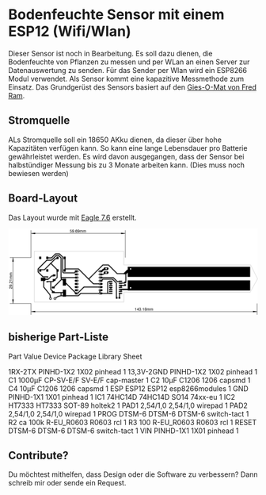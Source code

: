 # Bodenfeuchte Sensor mit einem ESP12 (Wifi/Wlan)

Dieser Sensor ist noch in Bearbeitung. Es soll dazu dienen, die Bodenfeuchte von Pflanzen zu messen und per WLan an einen Server zur Datenauswertung zu senden. Für das Sender per Wlan wird ein ESP8266 Modul verwendet. Als Sensor kommt eine kapazitive Messmethode zum Einsatz. Das  Grundgerüst des Sensors basiert auf den [Gies-O-Mat von Fred Ram][1].

## Stromquelle

ALs Stromquelle soll ein 18650 AKku dienen, da dieser über hohe Kapazitäten verfügen kann. So kann eine lange Lebensdauer pro Batterie gewährleistet werden. Es wird davon ausgegangen, dass der Sensor bei halbstündiger Messung bis zu 3 Monate arbeiten kann. (Dies muss noch bewiesen werden)

## Board-Layout

Das Layout wurde mit [Eagle 7.6][2] erstellt.

![Board](https://github.com/lh84/moisture_sensor_esp12/raw/master/export/test.png)


## bisherige Part-Liste

Part       Value          Device     Package  Library        Sheet

1RX-2TX                   PINHD-1X2  1X02     pinhead        1
13,3V-2GND                PINHD-1X2  1X02     pinhead        1
C1         1000µF         CP-SV-E/F  SV-E/F   cap-master     1
C2         10µF           C1206      1206     capsmd         1
C4         10µF           C1206      1206     capsmd         1
ESP                       ESP12      ESP12    esp8266modules 1
GND                       PINHD-1X1  1X01     pinhead        1
IC1        74HC14D        74HC14D    SO14     74xx-eu        1
IC2        HT7333         HT7333     SOT-89   holtek2        1
PAD1                      2,54/1,0   2,54/1,0 wirepad        1
PAD2                      2,54/1,0   2,54/1,0 wirepad        1
PROG       DTSM-6         DTSM-6     DTSM-6   switch-tact    1
R2         ca 100k        R-EU_R0603 R0603    rcl            1
R3         100            R-EU_R0603 R0603    rcl            1
RESET      DTSM-6         DTSM-6     DTSM-6   switch-tact    1
VIN                       PINHD-1X1  1X01     pinhead        1

## Contribute?

Du möchtest mithelfen, dass Design oder die Software zu verbessern? Dann schreib mir oder sende ein Request.



[1]: https://www.mikrocontroller.net/topic/335407
[2]: https://cadsoft.io/de/